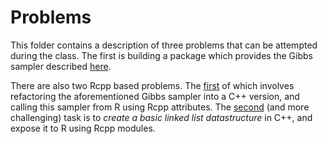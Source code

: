 # Problems

This folder contains a description of three problems that can be attempted during the class. The first is building a package which provides the Gibbs sampler described [here](Gibbs_sampler.pdf). 

There are also two Rcpp based problems. The [first](gibbs_rcpp.md) of which involves refactoring the aforementioned Gibbs sampler into a C++ version, and calling this sampler from R using Rcpp attributes.
The [second](linkedlist.md) (and more challenging) task is to *create a basic linked list datastructure* in C++, and expose it to R using Rcpp modules.
